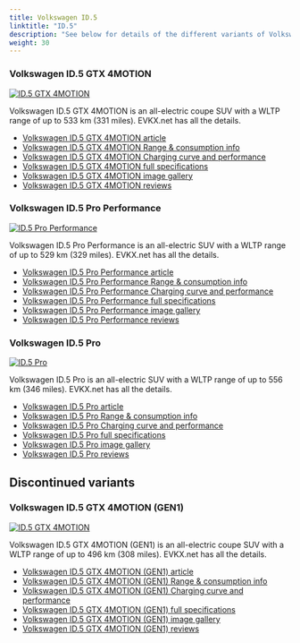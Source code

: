 ```yaml
---
title: Volkswagen ID.5
linktitle: "ID.5"
description: "See below for details of the different variants of Volkswagen ID.5"
weight: 30
---
```

### Volkswagen ID.5 GTX 4MOTION

<a href="id.5_gtx_4motion/"><img src="https://media.evkx.net/multimedia/models/volkswagen/id.5/id.5_gtx_4motion/main_1_st.jpg" class="img-fluid" alt="ID.5 GTX 4MOTION" ></a>

Volkswagen ID.5 GTX 4MOTION is an all-electric coupe SUV with a WLTP range of up to 533 km (331 miles). EVKX.net has all the details. 

- [Volkswagen ID.5 GTX 4MOTION article](id.5_gtx_4motion/)
- [Volkswagen ID.5 GTX 4MOTION Range & consumption info](id.5_gtx_4motion/rangeandconsumption)
- [Volkswagen ID.5 GTX 4MOTION Charging curve and performance](id.5_gtx_4motion/chargingcurve)
- [Volkswagen ID.5 GTX 4MOTION full specifications](id.5_gtx_4motion/specifications)
- [Volkswagen ID.5 GTX 4MOTION image gallery](id.5_gtx_4motion/gallery)
- [Volkswagen ID.5 GTX 4MOTION reviews](id.5_gtx_4motion/reviews)

### Volkswagen ID.5 Pro Performance

<a href="id.5_pro_performance/"><img src="https://media.evkx.net/multimedia/models/volkswagen/id.5/id.5_pro_performance/main_1_st.jpg" class="img-fluid" alt="ID.5 Pro Performance" ></a>

Volkswagen ID.5 Pro Performance is an all-electric SUV with a WLTP range of up to 529 km (329 miles). EVKX.net has all the details. 

- [Volkswagen ID.5 Pro Performance article](id.5_pro_performance/)
- [Volkswagen ID.5 Pro Performance Range & consumption info](id.5_pro_performance/rangeandconsumption)
- [Volkswagen ID.5 Pro Performance Charging curve and performance](id.5_pro_performance/chargingcurve)
- [Volkswagen ID.5 Pro Performance full specifications](id.5_pro_performance/specifications)
- [Volkswagen ID.5 Pro Performance image gallery](id.5_pro_performance/gallery)
- [Volkswagen ID.5 Pro Performance reviews](id.5_pro_performance/reviews)

### Volkswagen ID.5 Pro

<a href="id.5_pro/"><img src="https://media.evkx.net/multimedia/models/volkswagen/id.5/id.5_pro/main_1_st.jpg" class="img-fluid" alt="ID.5 Pro" ></a>

Volkswagen ID.5 Pro is an all-electric SUV with a WLTP range of up to 556 km (346 miles). EVKX.net has all the details. 

- [Volkswagen ID.5 Pro article](id.5_pro/)
- [Volkswagen ID.5 Pro Range & consumption info](id.5_pro/rangeandconsumption)
- [Volkswagen ID.5 Pro Charging curve and performance](id.5_pro/chargingcurve)
- [Volkswagen ID.5 Pro full specifications](id.5_pro/specifications)
- [Volkswagen ID.5 Pro image gallery](id.5_pro/gallery)
- [Volkswagen ID.5 Pro reviews](id.5_pro/reviews)

## Discontinued variants

### Volkswagen ID.5 GTX 4MOTION (GEN1)

<a href="id.5_gtx_4motion_gen1/"><img src="https://media.evkx.net/multimedia/models/volkswagen/id.5/id.5_gtx_4motion_gen1/main_1_st.jpg" class="img-fluid" alt="ID.5 GTX 4MOTION" ></a>

Volkswagen ID.5 GTX 4MOTION (GEN1) is an all-electric coupe SUV with a WLTP range of up to 496 km (308 miles). EVKX.net has all the details. 

- [Volkswagen ID.5 GTX 4MOTION (GEN1) article](id.5_gtx_4motion_gen1/)
- [Volkswagen ID.5 GTX 4MOTION (GEN1) Range & consumption info](id.5_gtx_4motion_gen1/rangeandconsumption)
- [Volkswagen ID.5 GTX 4MOTION (GEN1) Charging curve and performance](id.5_gtx_4motion_gen1/chargingcurve)
- [Volkswagen ID.5 GTX 4MOTION (GEN1) full specifications](id.5_gtx_4motion_gen1/specifications)
- [Volkswagen ID.5 GTX 4MOTION (GEN1) image gallery](id.5_gtx_4motion_gen1/gallery)
- [Volkswagen ID.5 GTX 4MOTION (GEN1) reviews](id.5_gtx_4motion_gen1/reviews)


